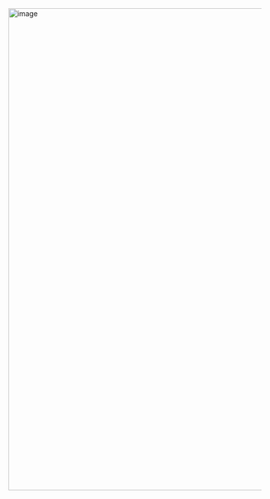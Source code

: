 <img width="960" alt="image" src="https://github.com/Ziyad-Mabrouk/MSL-Translator/assets/125457402/4ea0744d-8a83-4cc7-952b-1148d37c0902">

